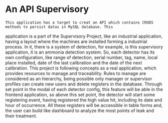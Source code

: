 # An API Supervisory
    This application has a target to creat an API which contains CRUDS methods to persist datas in MySQL database. This 
application is a part of the Supervisory Project, like an industrial application, having a layout where the machines are
installed forming a industrial process. In it, there is a system of detection, for example, is this supervisory 
application, it is an ammonia detection system.
    So, each detector has its own configuration, like range of detection, serial number, tag, name, local place 
installed, date of the last calibration and the date of the next calibration. This project is following concepts as a 
real application, which provides resources to manage and traceability. Rules to manage are considered as an hierarchy, 
being possible only manager or supervisor profiles can create new users and delete registers in the database.
    Through set point in the modal of each detector config, this feature will be able in the frontend application, so
above this set point, the detector will start some registering event, having registered the high value hit, including
its date and hour of occurrence. All these registers will be accessible in table forms and, the user can build like 
dashboard to analyze the most points of leak and their treatment.
